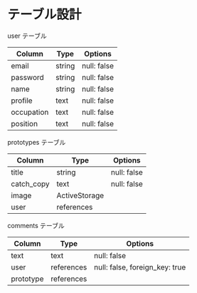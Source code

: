 # テーブル設計

user テーブル

| Column       | Type    | Options     |
| ------------ | ------- | ----------- |
| email        | string  | null: false |
| password     | string  | null: false |
| name         | string  | null: false |
| profile      | text    | null: false |
| occupation   | text    | null: false |
| position     | text    | null: false |

prototypes テーブル

| Column     | Type             | Options     |
| ---------- | ---------------- | ----------- |
| title      | string           | null: false |
| catch_copy | text             | null: false |
| image      | ActiveStorage    |             |
| user       | references       |             |

comments テーブル

| Column     | Type        | Options                        |
| ---------- | ----------- | -------------------------------|
| text       | text        | null: false                    |
| user       | references  | null: false, foreign_key: true |
| prototype  | references  |                                |



